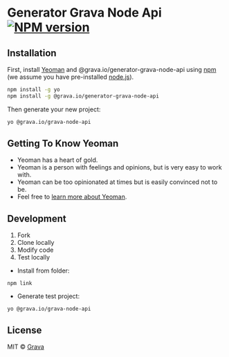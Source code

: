 # Generator Grava Node Api [![NPM version][npm-image]][npm-url]
>

## Installation

First, install [Yeoman](http://yeoman.io) and @grava.io/generator-grava-node-api using [npm](https://www.npmjs.com/) (we assume you have pre-installed [node.js](https://nodejs.org/)).

```bash
npm install -g yo
npm install -g @grava.io/generator-grava-node-api
```

Then generate your new project:

```bash
yo @grava.io/grava-node-api
```

## Getting To Know Yeoman

 * Yeoman has a heart of gold.
 * Yeoman is a person with feelings and opinions, but is very easy to work with.
 * Yeoman can be too opinionated at times but is easily convinced not to be.
 * Feel free to [learn more about Yeoman](http://yeoman.io/).

## Development
1. Fork
2. Clone locally
3. Modify code
4. Test locally
- Install from folder:
```
npm link
```
- Generate test project:
```
yo @grava.io/grava-node-api
```

## License

MIT © [Grava](https://grava.io)

[npm-image]: https://badge.fury.io/js/%40grava.io%2Fgenerator-grava-node-api.svg
[npm-url]: https://www.npmjs.com/package/@grava.io/generator-grava-node-api
